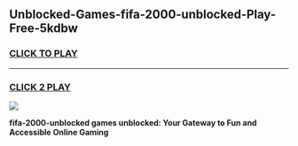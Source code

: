 
## Unblocked-Games-fifa-2000-unblocked-Play-Free-5kdbw
<h3>
<a href="https://premium76.site?title=fifa-2000-unblocked&ref=23A">CLICK TO PLAY</a></h3>
<hr>

<h3>
<a href="https://premium76.site?title=fifa-2000-unblocked&ref=23A">CLICK 2 PLAY</a>
  
</h3>

<a href="https://premium76.site?title=fifa-2000-unblocked&ref=23A"><img src="https://clearcache.store/games.png"></a>


**fifa-2000-unblocked games unblocked: Your Gateway to Fun and Accessible Online Gaming**
